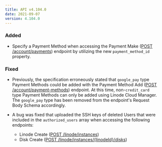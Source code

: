 ```yaml
---
title: API v4.104.0
date: 2021-09-07
version: 4.104.0
---
```


### Added

- Specify a Payment Method when accessing the Payment Make ([POST /account/payments](https://www.linode.com/docs/api/account/#payment-make)) endpoint by utilizing the new `payment_method_id` property.

### Fixed

- Previously, the specification erroneously stated that `google_pay` type Payment Methods could be added with the Payment Method Add ([POST /account/payment-methods](https://www.linode.com/docs/api/account/#payment-method-add)) endpoint. At this time, non-`credit_card` type Payment Methods can only be added using Linode Cloud Manager. The `google_pay` type has been removed from the endpoint's Request Body Schema accordingly.

- A bug was fixed that uploaded the SSH keys of deleted Users that were included in the `authorized_users` array when accessing the following endpoints:
    - Linode Create ([POST /linode/instances](https://www.linode.com/docs/api/linode-instances/#linode-create))
    - Disk Create ([POST /linode/instances/{linodeId}/disks](https://www.linode.com/docs/api/linode-instances/#disk-create))